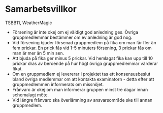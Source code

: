 # Samarbetsvillkor

TSBB11, WeatherMagic

* Försening är inte okej om ej väldigt god anledning ges. Övriga gruppmedlemmar bestämmer om ev anledning är god nog. 
* Vid försening bjuder försenad gruppmedlem på fika om man får fler än fem prickar. En prick fås vid 1-5 minuters försening, 3 prickar fås om man är mer än 5 min sen. 
* Att bjuda på fika ger minus 5 prickar. Vid hemlagat fika kan upp till 10 prickar dras av beroende på hur högt övriga gruppmedlemmar värderar fikat.
* Om en gruppmedlem ej levererar i projektet tas ett konsensusbeslut bland övriga medlemmar om att kontakta examinatorn - detta efter att gruppmedlemmen informerats om missnöjet. 
* Frånvaro är okej om man informerar gruppen minst tre dagar innan schemalagt möte.
* Vid längre frånvaro ska överlämning av ansvarsområde ske till annan gruppmedlem. 
